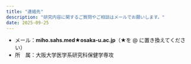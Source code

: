```yaml
---
title: "連絡先"
description: "研究内容に関するご質問やご相談はメールでお願いします。"
date: 2025-09-25
---
```


- メール：**miho.sahs.med★osaka-u.ac.jp**（★を @ に置き換えてください）
- 所　属：大阪大学医学系研究科保健学専攻

